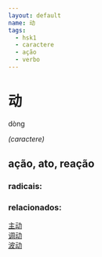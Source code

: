 ```yaml
--- 
layout: default
name: 动 
tags: 
  - hsk1
  - caractere
  - ação
  - verbo
--- 
```

# 动 
dòng  
 
*(caractere)*  
## ação, ato, reação 
### radicais: 
### relacionados: 
[主动](/zhengshidu/hsk3/主动)  
[调动](/zhengshidu/hsk5/调动)  
[波动](/zhengshidu/hsk6/波动)  
